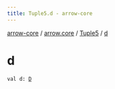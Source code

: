 ```yaml
---
title: Tuple5.d - arrow-core
---
```


[arrow-core](../../index.html) / [arrow.core](../index.html) / [Tuple5](index.html) / [d](./d.html)

# d

`val d: `[`D`](index.html#D)